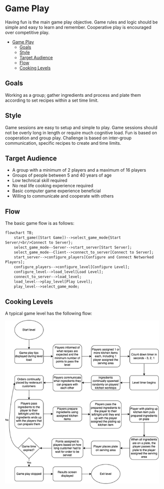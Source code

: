 # Game Play

Having fun is the main game play objective. Game rules and logic should be simple and easy to learn and remember. Cooperative play is encouraged over competitive play.

- [Game Play](#game-play)
  - [Goals](#goals)
  - [Style](#style)
  - [Target Audience](#target-audience)
  - [Flow](#flow)
  - [Cooking Levels](#cooking-levels)

## Goals

Working as a group; gather ingredients and process and plate them according to set recipes within a set time limit.

## Style

Game sessions are easy to setup and simple to play. Game sessions should not be overly long in length or require much cognitive load. Fun is based on cooperation and group play. Challenge is based on inter-group communication, specific recipes to create and time limits.

## Target Audience

* A group with a minimum of 2 players and a maximum of 16 players
* Groups of people between 5 and 40 years of age
* Low technical skill required
* No real life cooking experience required
* Basic computer game experience beneficial
* Willing to communicate and cooperate with others

## Flow

The basic game flow is as follows:

```mermaid
flowchart TB;
    start_game([Start Game])-->select_game_mode{Start Server/<br/>Connect to Server};
    select_game_mode--Server-->start_server[Start Server];
    select_game_mode--Client-->connect_to_server[Connect to Server];
    start_server-->configure_players[Configure and Connect Networked Players];
    configure_players-->configure_level[Configure Level];
    configure_level-->load_level[Load Level];
    connect_to_server-->load_level;
    load_level-->play_level[Play Level];
    play_level-->select_game_mode;
```

## Cooking Levels

A typical game level has the following flow:

![Cooking Level Flow](images/cooking_level_flow.drawio.png)
